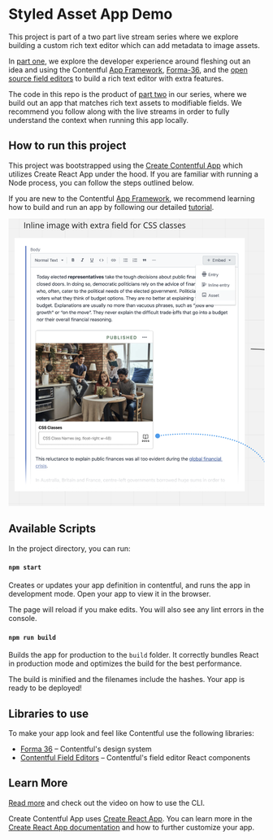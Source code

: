 # Styled Asset App Demo
This project is part of a two part live stream series where we explore building a custom
rich text editor which can add metadata to image assets.

In [part one](https://youtu.be/Q2dnMcCj4cQ), we explore
the developer experience around fleshing out an idea and using the Contentful [App Framework](https://www.contentful.com/developers/docs/extensibility/app-framework/), [Forma-36](https://f36.contentful.com/), and the [open source field editors](https://contentful-field-editors.netlify.app/) to build
a rich text editor with extra features.

The code in this repo is the product of [part two](https://youtu.be/y45hepSuP_8) in
our series, where we build out an app that matches rich text assets to modifiable fields.
We recommend you follow along with the live streams in order to fully understand the context
when running this app locally.

## How to run this project
This project was bootstrapped using the [Create Contentful App](https://github.com/contentful/create-contentful-app) which utilizes Create React App under the hood.
If you are familiar with running a Node process, you can follow the steps outlined below.

If you are new to the Contentful [App Framework](https://www.contentful.com/developers/docs/extensibility/app-framework/), we recommend learning how to build and run an app by following
our detailed [tutorial](https://www.contentful.com/developers/docs/extensibility/app-framework/tutorial/).

![Rich Text Styled Asset](/richtext-style-asset.png)
## Available Scripts

In the project directory, you can run:

#### `npm start`

Creates or updates your app definition in contentful, and runs the app in development mode.
Open your app to view it in the browser.

The page will reload if you make edits.
You will also see any lint errors in the console.

#### `npm run build`

Builds the app for production to the `build` folder.
It correctly bundles React in production mode and optimizes the build for the best performance.

The build is minified and the filenames include the hashes.
Your app is ready to be deployed!

## Libraries to use

To make your app look and feel like Contentful use the following libraries:

- [Forma 36](https://f36.contentful.com/) – Contentful's design system
- [Contentful Field Editors](https://www.contentful.com/developers/docs/extensibility/field-editors/) – Contentful's field editor React components

## Learn More

[Read more](https://www.contentful.com/developers/docs/extensibility/app-framework/create-contentful-app/) and check out the video on how to use the CLI.

Create Contentful App uses [Create React App](https://create-react-app.dev/). You can learn more in the [Create React App documentation](https://facebook.github.io/create-react-app/docs/getting-started) and how to further customize your app.
